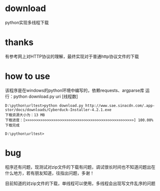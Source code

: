 # download
python实现多线程下载

# thanks
有参考网上对HTTP协议的理解，最终实现对于普通http协议文件的下载

# how to use
该程序是在windows的python环境中编写的，依赖requests、argparse库
运行：python download.py uri [线程数]

    D:\python\urltest>python download.py http://www.sae.sinacdn.com/.app-stor/docs/downloads/Cyberduck-Installer-4.2.1.exe
    下载资源大小为：13 MB
    下载进度：[>>>>>>>>>>>>>>>>>>>>>>>>>>>>>>>>>>>>>>>>>>>>>>>>>>] 100.00%
    下载完成

    D:\python\urltest>

# bug
程序还有问题，现测试对zip文件的下载有问题，调试很长时间也不知道问题出在什么地方，若有朋友知道，往指出问题，多谢！

目前知道的对zip文件的下载，单线程可以使用，多线程会出现写文件乱序的问题
